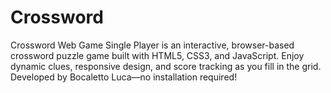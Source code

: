 # Crossword
Crossword Web Game Single Player is an interactive, browser-based crossword puzzle game built with HTML5, CSS3, and JavaScript. Enjoy dynamic clues, responsive design, and score tracking as you fill in the grid. Developed by Bocaletto Luca—no installation required!
